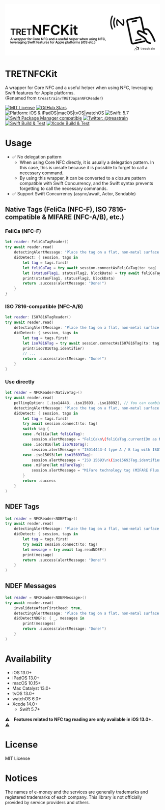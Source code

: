 <picture>
  <source media="(prefers-color-scheme: dark)" srcset=".github/assets/tretnfckit-header_dark.png">
  <source media="(prefers-color-scheme: light)" srcset=".github/assets/tretnfckit-header_light.png">
  <img alt="TRETNFCKit, A wrapper for Core NFC and a useful helper when using NFC, leveraging Swift features for Apple platforms (iOS etc.)" src=".github/assets/tretnfckit-header_light.png">
</picture>

# TRETNFCKit
A wrapper for Core NFC and a useful helper when using NFC, leveraging Swift features for Apple platforms. \
(Renamed from `treastrain/TRETJapanNFCReader`)

[![MIT License](https://img.shields.io/badge/License-MIT-blue.svg)](https://github.com/treastrain/TRETJapanNFCReader/blob/master/LICENSE)
[![GitHub Stars](https://img.shields.io/github/stars/treastrain/TRETJapanNFCReader)](https://github.com/treastrain/TRETJapanNFCReader/stargazers) \
![Platform: iOS & iPadOS|macOS|tvOS|watchOS](https://img.shields.io/badge/Platform-iOS%20%26%20iPadOS%20%7C%20macOS%20%7C%20tvOS%20%7C%20watchOS-lightgrey.svg)
![Swift: 5.7](https://img.shields.io/badge/Swift-5.7-orange.svg) \
[![Swift Package Manager compatible](https://img.shields.io/badge/Swift%20Package%20Manager-compatible-brightgreen.svg)](https://github.com/apple/swift-package-manager)
[![Twitter: @treastrain](https://img.shields.io/twitter/follow/treastrain?label=%40treastrain&style=social)](https://twitter.com/treastrain) \
[![Swift Build & Test](https://github.com/treastrain/TRETJapanNFCReader/actions/workflows/swift.yml/badge.svg?branch=tretnfckit-main)](https://github.com/treastrain/TRETJapanNFCReader/actions/workflows/swift.yml)
[![Xcode Build & Test](https://github.com/treastrain/TRETJapanNFCReader/actions/workflows/xcodebuild.yml/badge.svg?branch=tretnfckit-main)](https://github.com/treastrain/TRETJapanNFCReader/actions/workflows/xcodebuild.yml)

# Usage
- ✅ No delegation pattern
  - When using Core NFC directly, it is usually a delegation pattern. In this case, this is unsafe because it is possible to forget to call a necessary command.
  - By using this wrapper, it can be converted to a closure pattern compatible with Swift Concurrency, and the Swift syntax prevents forgetting to call the necessary commands.
- ✅ Support Swift Concurrency (async/await, Actor, Sendable)

## Native Tags (FeliCa (NFC-F), ISO 7816-compatible & MIFARE (NFC-A/B), etc.)
### FeliCa (NFC-F)
```swift
let reader: FeliCaTagReader()
try await reader.read(
    detectingAlertMessage: "Place the tag on a flat, non-metal surface and rest your iPhone on the tag.",
    didDetect: { session, tags in
        let tag = tags.first!
        let feliCaTag = try await session.connectAsFeliCaTag(to: tag)
        let (statusFlag1, statusFlag2, blockData) = try await feliCaTag.readWithoutEncryption(serviceCodeList: /* ... */, blockList: /* ... */)
        print(statusFlag1, statusFlag2, blockData)
        return .success(alertMessage: "Done!")
    }
}
```

### ISO 7816-compatible (NFC-A/B)
```swift
let reader: ISO7816TagReader()
try await reader.read(
    detectingAlertMessage: "Place the tag on a flat, non-metal surface and rest your iPhone on the tag.",
    didDetect: { session, tags in
        let tag = tags.first!
        let iso7816Tag = try await session.connectAsISO7816Tag(to: tag)
        print(iso7816Tag.identifier)
        // ...
        return .success(alertMessage: "Done!")
    }
}
```

### Use directly
```swift
let reader = NFCReader<NativeTag>()
try await reader.read(
    pollingOption: [.iso14443, .iso15693, .iso18092], // You can combine options to have the reader session scan and detect different tag types at the same time.
    detectingAlertMessage: "Place the tag on a flat, non-metal surface and rest your iPhone on the tag.",
    didDetect: { session, tags in
        let tag = tags.first!
        try await session.connect(to: tag)
        switch tag {
        case .feliCa(let feliCaTag):
            session.alertMessage = "FeliCa\n\(feliCaTag.currentIDm as NSData)"
        case .iso7816(let iso7816Tag):
            session.alertMessage = "ISO14443-4 type A / B tag with ISO7816\n\(iso7816Tag.identifier as NSData)"
        case .iso15693(let iso15693Tag):
            session.alertMessage = "ISO 15693\n\(iso15693Tag.identifier as NSData)"
        case .miFare(let miFareTag):
            session.alertMessage = "MiFare technology tag (MIFARE Plus, UltraLight, DESFire) base on ISO14443\n\(miFareTag.identifier as NSData)"
        }
        return .success
    }
)
```

## NDEF Tags
```swift
let reader = NFCReader<NDEFTag>()
try await reader.read(
    detectingAlertMessage: "Place the tag on a flat, non-metal surface and rest your iPhone on the tag.",
    didDetect: { session, tags in
        let tag = tags.first!
        try await session.connect(to: tag)
        let message = try await tag.readNDEF()
        print(message)
        return .success(alertMessage: "Done!")
    }
)
```

## NDEF Messages
```swift
let reader = NFCReader<NDEFMessage>()
try await reader.read(
    invalidateAfterFirstRead: true,
    detectingAlertMessage: "Place the tag on a flat, non-metal surface and rest your iPhone on the tag.",
    didDetectNDEFs: { _, messages in
        print(messages)
        return .success(alertMessage: "Done!")
    }
)
```

# Availability
- iOS 13.0+
- iPadOS 13.0+
- macOS 10.15+
- Mac Catalyst 13.0+
- tvOS 13.0+
- watchOS 6.0+
- Xcode 14.0+
  - Swift 5.7+

**:warning:　Features related to NFC tag reading are only available in iOS 13.0+.　:warning:**

# License
MIT License

# Notices
The names of e-money and the services are generally trademarks and registered trademarks of each company. This library is not officially provided by service providers and others.
